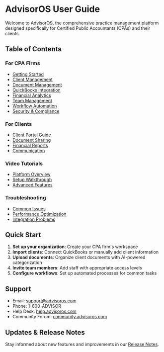 # AdvisorOS User Guide

Welcome to AdvisorOS, the comprehensive practice management platform designed specifically for Certified Public Accountants (CPAs) and their clients.

## Table of Contents

### For CPA Firms
- [Getting Started](./cpa-firms/getting-started.md)
- [Client Management](./cpa-firms/client-management.md)
- [Document Management](./cpa-firms/document-management.md)
- [QuickBooks Integration](./cpa-firms/quickbooks-integration.md)
- [Financial Analytics](./cpa-firms/financial-analytics.md)
- [Team Management](./cpa-firms/team-management.md)
- [Workflow Automation](./cpa-firms/workflow-automation.md)
- [Security & Compliance](./cpa-firms/security-compliance.md)

### For Clients
- [Client Portal Guide](./clients/client-portal-guide.md)
- [Document Sharing](./clients/document-sharing.md)
- [Financial Reports](./clients/financial-reports.md)
- [Communication](./clients/communication.md)

### Video Tutorials
- [Platform Overview](./videos/platform-overview.md)
- [Setup Walkthrough](./videos/setup-walkthrough.md)
- [Advanced Features](./videos/advanced-features.md)

### Troubleshooting
- [Common Issues](./troubleshooting/common-issues.md)
- [Performance Optimization](./troubleshooting/performance.md)
- [Integration Problems](./troubleshooting/integrations.md)

## Quick Start

1. **Set up your organization**: Create your CPA firm's workspace
2. **Import clients**: Connect QuickBooks or manually add client information
3. **Upload documents**: Organize client documents with AI-powered categorization
4. **Invite team members**: Add staff with appropriate access levels
5. **Configure workflows**: Set up automated processes for common tasks

## Support

- Email: support@advisoros.com
- Phone: 1-800-ADVISOR
- Help Desk: [help.advisoros.com](https://help.advisoros.com)
- Community Forum: [community.advisoros.com](https://community.advisoros.com)

## Updates & Release Notes

Stay informed about new features and improvements in our [Release Notes](./release-notes.md).